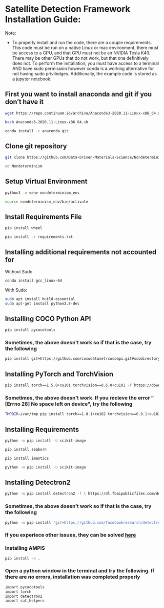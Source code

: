 # Satellite Detection Framework Installation Guide:
Note:
 * To properly install and run the code, there are a couple requirements. This code must be run on a native Linux or mac environment, there must be access to a GPU, and that GPU must not be an NVIDIA Tesla K40. There may be other GPUs that do not work, but that one definitively does not. To perform the installation, you must have access to a terminal AND have sudo permission however conda is a working alternative for not having sudo priviledges. Additionally, the example code is stored as a jupyter notebook. 
## First you want to install anaconda and git if you don’t have it
```bash
wget https://repo.continuum.io/archive/Anaconda3-2020.11-Linux-x86_64.sh
```
```bash
bash Anaconda3-2020.11-Linux-x86_64.sh
```
```bash
conda install -c anaconda git
```

## Clone git repository
```bash
git clone https://github.com/Data-Driven-Materials-Science/Nondeterminism
```
```bash
cd Nondeterminism
```

## Setup Virtual Environment
```bash
python3 -m venv nondeterminism_env
```
```bash
source nondeterminism_env/bin/activate
```

## Install Requirements File
```bash
pip install wheel
```
```bash
pip install -r requirements.txt
```

## Installing additional requirements not accounted for
Without Sudo
```bash
conda install gcc_linux-64 
```
With Sudo:
```bash
sudo apt install build-essential
sudo apt-get install python3.8-dev
```

## Installing COCO Python API
```bash
pip install pycocotools
```

### Sometimes, the above doesn’t work so if that is the case, try the following
```bash
pip install git+https://github.com/cocodataset/cocoapi.git#subdirectory=PythonAPI
```

## Installing PyTorch and TorchVision
```bash
pip install torch==1.5.0+cu101 torchvision==0.6.0+cu101 -f https://download.pytorch.org/whl/torch_stable.html
```

### Sometimes, the above doesn’t work. If you recieve the error "[Errno 28] No space left on device", try the following
```bash
TMPDIR=/var/tmp pip install torch==1.8.1+cu102 torchvision==0.9.1+cu102 torchaudio==0.8.1 -f https://download.pytorch.org/whl/lts/1.8/torch_lts.html
```

## Installing Requirements
```bash
python -m pip install -U scikit-image
```
```bash
pip install seaborn
```
```bash
pip install imantics 
```
```bash
python -m pip install -U scikit-image
```
## Installing Detectron2
```bash
python -m pip install detectron2 -f \ https://dl.fbaipublicfiles.com/detectron2/wheels/cu102/torch1.8/index.html
```

### Sometimes, the above doesn’t work so if that is the case, try the following
```bash
python -m pip install 'git+https://github.com/facebookresearch/detectron2.git'
```
### If you experiece other issues, they can be solved [here](https://github.com/facebookresearch/detectron2/blob/master/INSTALL.md#common-installation-issues)
### Installing AMPIS
```bash
pip install -e .
```

### Open a python window in the terminal and try the following. If there are no errors, installation was completed properly
```bash
import pycocotools
import torch
import detectron2
import sat_helpers
```

